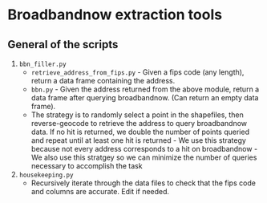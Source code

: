 # Broadbandnow extraction tools


## General of the scripts

1. `bbn_filler.py`
      - `retrieve_address_from_fips.py`
            - Given a fips code (any length), return a data frame containing the address.
      - `bbn.py`
            - Given the address returned from the above module, return a data frame after querying broadbandnow. (Can return an empty data frame).
      - The strategy is to randomly select a point in the shapefiles, then reverse-geocode to retrieve the address to query broadbandnow data. If no hit is returned, we double the number of points queried and repeat until at least one hit is returned
            - We use this strategy because not every address corresponds to a hit on broadbandnow
            - We also use this stratgey so we can minimize the number of queries necessary to accomplish the task
2. `housekeeping.py`
      - Recursively iterate through the data files to check that the fips code and columns are accurate. Edit if needed.